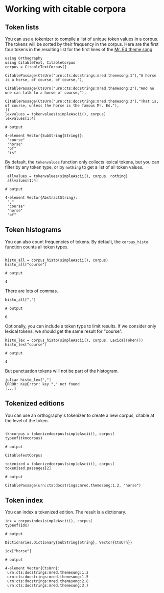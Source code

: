 # Working with citable corpora


## Token lists

You can use a tokenizer to compile a list of unique token values in a corpus. The tokens will be sorted by their frequency in the corpus.  Here are the first four tokens in the resulting list for the first lines of the [Mr. Ed theme song](http://www.lyricsondemand.com/tvthemes/mredlyrics.html).

```jldoctest histo
using Orthography
using CitableText, CitableCorpus
corpus = CitableTextCorpus([
        CitablePassage(CtsUrn("urn:cts:docstrings:mred.themesong:1"),"A horse is a horse, of course, of course,"),
        CitablePassage(CtsUrn("urn:cts:docstrings:mred.themesong:2"),"And no one can talk to a horse of course,"),
        CitablePassage(CtsUrn("urn:cts:docstrings:mred.themesong:3"),"That is, of course, unless the horse is the famous Mr. Ed."),
])
lexvalues = tokenvalues(simpleAscii(), corpus)
lexvalues[1:4]

# output

4-element Vector{SubString{String}}:
 "course"
 "horse"
 "of"
 "is"
```


By default, the `tokenvalues` function only collects lexical tokens, but you can filter by any token type, or by `nothing` to get a list of all token values.


```jldoctest histo
 allvalues = tokenvalues(simpleAscii(), corpus, nothing)
 allvalues[1:4]

# output

4-element Vector{AbstractString}:
 ","
 "course"
 "horse"
 "of"
```



## Token histograms

You can also count frequencies of tokens.  By default, the `corpus_histo` function counts all token types.

```jldoctest histo

histo_all = corpus_histo(simpleAscii(), corpus)
histo_all["course"]

# output

4
```

There are lots of commas.

```jldoctest histo
histo_all[","]

# output

6
```

Optionally, you can include a token type to limit results.  If we consider only lexical tokens, we should get the same result for "course".

```jldoctest histo
histo_lex = corpus_histo(simpleAscii(), corpus, LexicalToken())
histo_lex["course"]

# output

4
```

But punctuation tokens will not be part of the histogram.

```jldoctest histo
julia> histo_lex[","]
ERROR: KeyError: key "," not found
[...]
```

## Tokenized editions

You can use an orthography's tokenizer to create a new corpus, citable at the level of the token.


```jldoctest histo

tkncorpus = tokenizedcorpus(simpleAscii(), corpus)
typeof(tkncorpus)

# output

CitableTextCorpus
```

```jldoctest histo
tokenized = tokenizedcorpus(simpleAscii(), corpus)
tokenized.passages[2]

# output

CitablePassage(urn:cts:docstrings:mred.themesong:1.2, "horse")
```


## Token index

You can index a tokenized edition.  The result is a dictionary.

```jldoctest histo
idx = corpusindex(simpleAscii(), corpus)
typeof(idx)

# output

Dictionaries.Dictionary{SubString{String}, Vector{CtsUrn}}
```

```jldoctest histo
idx["horse"]

# output

4-element Vector{CtsUrn}:
 urn:cts:docstrings:mred.themesong:1.2
 urn:cts:docstrings:mred.themesong:1.5
 urn:cts:docstrings:mred.themesong:2.8
 urn:cts:docstrings:mred.themesong:3.7
``` 